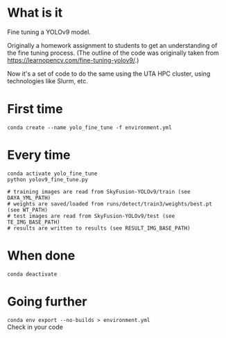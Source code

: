 # What is it

Fine tuning a YOLOv9 model.  

Originally a homework assignment to students to get an understanding of the fine tuning process.  (The outline of the code was originally taken from https://learnopencv.com/fine-tuning-yolov9/.)

Now it's a set of code to do the same using the UTA HPC cluster, using technologies like Slurm, etc.

# First time
````conda create --name yolo_fine_tune -f environment.yml````

# Every time
````
conda activate yolo_fine_tune
python yolov9_fine_tune.py

# training images are read from SkyFusion-YOLOv9/train (see DAYA_YML_PATH)
# weights are saved/loaded from runs/detect/train3/weights/best.pt (see WT_PATH)
# test images are read from SkyFusion-YOLOv9/test (see TE_IMG_BASE_PATH)
# results are written to results (see RESULT_IMG_BASE_PATH)
````

# When done
````conda deactivate````

# Going further
````conda env export --no-builds > environment.yml````  
Check in your code